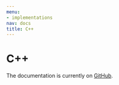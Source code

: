 ```yaml
---
menu:
- implementations
nav: docs
title: C++
---
```


# C++

The documentation is currently on [GitHub](https://github.com/cucumber/cucumber-cpp).

